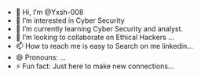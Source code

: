- 👋 Hi, I’m @Yxsh-008
- 👀 I’m interested in Cyber Security 
- 🌱 I’m currently learning Cyber Security and analyst.
- 💞️ I’m looking to collaborate on Ethical Hackers ...
- 📫 How to reach me is easy to Search on me linkedin...
- 😄 Pronouns: ...
- ⚡ Fun fact: Just here to make new connections...

<!---
Yxsh-008/Yxsh-008 is a ✨ special ✨ repository because its `README.md` (this file) appears on your GitHub profile.
You can click the Preview link to take a look at your changes.
--->
